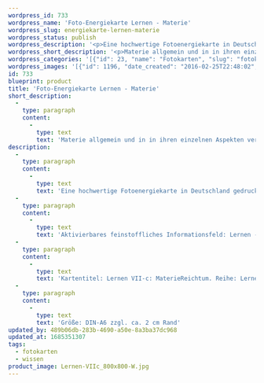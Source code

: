 ```yaml
---
wordpress_id: 733
wordpress_name: 'Foto-Energiekarte Lernen - Materie'
wordpress_slug: energiekarte-lernen-materie
wordpress_status: publish
wordpress_description: '<p>Eine hochwertige Fotoenergiekarte in Deutschland gedruckt und in Handarbeit laminiert.  Sie ist in Postkartengröße (DIN-A6) gut zu transportieren und kann auch auf den Körper aufgelegt werden.</p><p>Aktivierbares feinstoffliches Informationsfeld: Lernen - Materie - In Reichtum mit Materie sein: Materie auf ganzheitliche Art begreifen. Ihre Funktion, Beschaffenheit und ihre Regeln erkennen. Lernen, mit den Eigenschaften von Materie umzugehen und sich die Realität zu erschaffen, die individuell stimmig ist. Dies als materiellen Reichtum erfahren.</p><p>Kartentitel: Lernen VII-c: MaterieReichtum. Reihe: Lernen</p><p>Größe: DIN-A6 zzgl. ca. 2 cm Rand<br />Andere Formate sind individuell für Sie innerhalb weniger Tage herstellbar. Bitte kontaktieren Sie uns hierfür unter <a href="mailto:info@elvedenverlag.de">info@elvedenverlag.de</a>.</p><p><a href="https://my.feenbaum.de/anwendung-energiebilder-foto-laminiert/">Anwendungshinweise</a>      <a href="https://my.feenbaum.de/produktinformationen-fotokarten/">Produktinformationen</a></p>'
wordpress_short_description: '<p>Materie allgemein und in in ihren einzelnen Aspekten verstehen. Mit Materie in Fülle und Reichtum sein<br /><em>Hinweis: Das Wasserzeichen „Elveden Verlag Energiebild“ wird nicht mit gedruckt</em></p>'
wordpress_categories: '[{"id": 23, "name": "Fotokarten", "slug": "fotokarten"}, {"id": 34, "name": "Wissen", "slug": "wissen"}]'
wordpress_images: '[{"id": 1196, "date_created": "2016-02-25T22:48:02", "date_created_gmt": "2016-02-25T20:48:02", "date_modified": "2016-02-25T22:48:02", "date_modified_gmt": "2016-02-25T20:48:02", "src": "https://my.feenbaum.de/wp-content/uploads/2016/02/Lernen-VIIc_800x800-W.jpg", "name": "Lernen-VIIc_800x800-W", "alt": ""}]'
id: 733
blueprint: product
title: 'Foto-Energiekarte Lernen - Materie'
short_description:
  -
    type: paragraph
    content:
      -
        type: text
        text: 'Materie allgemein und in in ihren einzelnen Aspekten verstehen. Mit Materie in Fülle und Reichtum sein'
description:
  -
    type: paragraph
    content:
      -
        type: text
        text: 'Eine hochwertige Fotoenergiekarte in Deutschland gedruckt und in Handarbeit laminiert.  Sie ist in Postkartengröße (DIN-A6) gut zu transportieren und kann auch auf den Körper aufgelegt werden.'
  -
    type: paragraph
    content:
      -
        type: text
        text: 'Aktivierbares feinstoffliches Informationsfeld: Lernen - Materie - In Reichtum mit Materie sein: Materie auf ganzheitliche Art begreifen. Ihre Funktion, Beschaffenheit und ihre Regeln erkennen. Lernen, mit den Eigenschaften von Materie umzugehen und sich die Realität zu erschaffen, die individuell stimmig ist. Dies als materiellen Reichtum erfahren.'
  -
    type: paragraph
    content:
      -
        type: text
        text: 'Kartentitel: Lernen VII-c: MaterieReichtum. Reihe: Lernen'
  -
    type: paragraph
    content:
      -
        type: text
        text: 'Größe: DIN-A6 zzgl. ca. 2 cm Rand'
updated_by: 489b06db-283b-4690-a50e-8a3ba37dc968
updated_at: 1685351307
tags:
  - fotokarten
  - wissen
product_image: Lernen-VIIc_800x800-W.jpg
---
```

